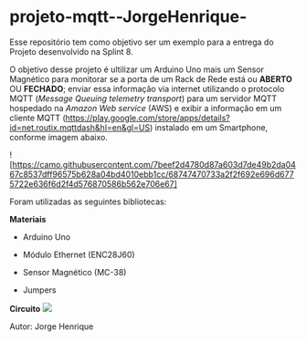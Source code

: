 # projeto-mqtt--JorgeHenrique-
Esse  repositório tem como objetivo ser um exemplo para a entrega do Projeto desenvolvido na Splint 8.

O objetivo desse projeto é ultilizar um Arduino Uno mais um Sensor Magnético para monitorar se a porta de um Rack de Rede está ou **ABERTO** OU **FECHADO**; enviar essa informação via internet utilizando o protocolo MQTT (*Message Queuing telemetry transport*) para um servidor MQTT hospedado na *Amazon Web service* (AWS) e exibir a informação em um cliente MQTT (https://play.google.com/store/apps/details?id=net.routix.mqttdash&hl=en&gl=US) instalado em um Smartphone, conforme imagem abaixo.

![https://camo.githubusercontent.com/7beef2d4780d87a603d7de49b2da0467c8537dff96575b628a04bd4010ebb1cc/68747470733a2f2f692e696d6775722e636f6d2f4d576870586b562e706e67]

Foram utilizadas as seguintes bibliotecas:





**Materiais**

- Arduino Uno

- Módulo Ethernet (ENC28J60)

- Sensor Magnético (MC-38)

- Jumpers


 **Circuito**
![](https://camo.githubusercontent.com/ad1da211b35b60b23fb095a64e76dc6504d0c3229e853bd82a69a4d5d27bbb88/68747470733a2f2f692e696d6775722e636f6d2f594947477453472e706e67)

Autor: Jorge Henrique

